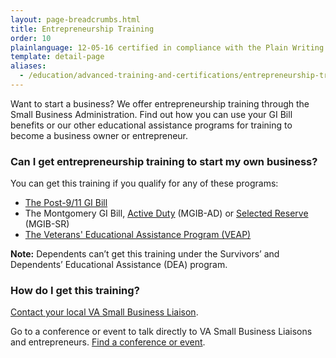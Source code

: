 ```yaml
---
layout: page-breadcrumbs.html
title: Entrepreneurship Training
order: 10
plainlanguage: 12-05-16 certified in compliance with the Plain Writing Act
template: detail-page
aliases:
  - /education/advanced-training-and-certifications/entrepreneurship-training/
---
```


<div class="va-introtext">

Want to start a business? We offer entrepreneurship training through the Small Business Administration. Find out how you can use your GI Bill benefits or our other educational assistance programs for training to become a business owner or entrepreneur. 

</div>


<div class="feature" markdown="1">

### Can I get entrepreneurship training to start my own business?

You can get this training if you qualify for any of these programs:

- [The Post-9/11 GI Bill](/education/about-gi-bill-benefits/post-9-11/)
- The Montgomery GI Bill, [Active Duty](/education/about-gi-bill-benefits/montgomery-active-duty/) (MGIB-AD) or [Selected Reserve](/education/about-gi-bill-benefits/montgomery-selected-reserve/) (MGIB-SR)
- [The Veterans' Educational Assistance Program (VEAP)](/education/other-va-education-benefits/veap/)

**Note:** Dependents can’t get this training under the Survivors’ and Dependents’ Educational Assistance (DEA) program.

</div>

### How do I get this training? 

[Contact your local VA Small Business Liaison](https://www.va.gov/osdbu/about/contacts.asp).

Go to a conference or event to talk directly to VA Small Business Liaisons and entrepreneurs. [Find a conference or event](https://www.va.gov/osdbu/library/events.asp).
